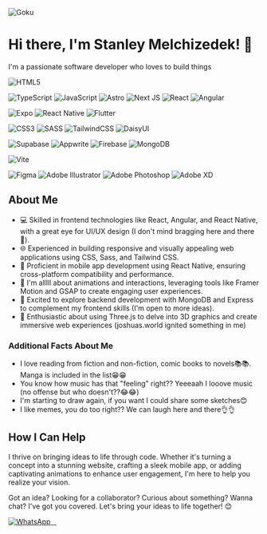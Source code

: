 ![Goku](https://media1.tenor.com/m/RzSPDIqkgoIAAAAd/goku-dragon-ball-z.gif)

# Hi there, I'm Stanley Melchizedek! 👋

I'm a passionate software developer who loves to build things

![HTML5](https://img.shields.io/badge/html5-%23E34F26.svg?style=for-the-badge&logo=html5&logoColor=white)

![TypeScript](https://img.shields.io/badge/typescript-%23007ACC.svg?style=for-the-badge&logo=typescript&logoColor=white)
![JavaScript](https://img.shields.io/badge/javascript-%23323330.svg?style=for-the-badge&logo=javascript&logoColor=%23F7DF1E)
![Astro](https://img.shields.io/badge/astro-%232C2052.svg?style=for-the-badge&logo=astro&logoColor=white)
![Next JS](https://img.shields.io/badge/Next-black?style=for-the-badge&logo=next.js&logoColor=white)
![React](https://img.shields.io/badge/react-%2320232a.svg?style=for-the-badge&logo=react&logoColor=%2361DAFB)
![Angular](https://img.shields.io/badge/angular-%23DD0031.svg?style=for-the-badge&logo=angular&logoColor=white)

![Expo](https://img.shields.io/badge/expo-1C1E24?style=for-the-badge&logo=expo&logoColor=#D04A37)
![React Native](https://img.shields.io/badge/react_native-%2320232a.svg?style=for-the-badge&logo=react&logoColor=%2361DAFB)
![Flutter](https://img.shields.io/badge/Flutter-%2302569B.svg?style=for-the-badge&logo=Flutter&logoColor=white)

![CSS3](https://img.shields.io/badge/css3-%231572B6.svg?style=for-the-badge&logo=css3&logoColor=white)
![SASS](https://img.shields.io/badge/SASS-hotpink.svg?style=for-the-badge&logo=SASS&logoColor=white)
![TailwindCSS](https://img.shields.io/badge/tailwindcss-%2338B2AC.svg?style=for-the-badge&logo=tailwind-css&logoColor=white)
![DaisyUI](https://img.shields.io/badge/daisyui-5A0EF8?style=for-the-badge&logo=daisyui&logoColor=white)

![Supabase](https://img.shields.io/badge/Supabase-3ECF8E?style=for-the-badge&logo=supabase&logoColor=white)
![Appwrite](https://img.shields.io/badge/Appwrite-%23FD366E.svg?style=for-the-badge&logo=appwrite&logoColor=white)
![Firebase](https://img.shields.io/badge/firebase-a08021?style=for-the-badge&logo=firebase&logoColor=ffcd34)
![MongoDB](https://img.shields.io/badge/MongoDB-%234ea94b.svg?style=for-the-badge&logo=mongodb&logoColor=white)

![Vite](https://img.shields.io/badge/vite-%23646CFF.svg?style=for-the-badge&logo=vite&logoColor=white)

![Figma](https://img.shields.io/badge/figma-%23F24E1E.svg?style=for-the-badge&logo=figma&logoColor=white)
![Adobe Illustrator](https://img.shields.io/badge/adobe%20illustrator-%23FF9A00.svg?style=for-the-badge&logo=adobe%20illustrator&logoColor=white)
![Adobe Photoshop](https://img.shields.io/badge/adobe%20photoshop-%2331A8FF.svg?style=for-the-badge&logo=adobe%20photoshop&logoColor=white)
![Adobe XD](https://img.shields.io/badge/Adobe%20XD-470137?style=for-the-badge&logo=Adobe%20XD&logoColor=#FF61F6)

## About Me

- 💻 Skilled in frontend technologies like React, Angular, and React Native, with a great eye for UI/UX design (I don't mind bragging here and there🙂).
- 🌐 Experienced in building responsive and visually appealing web applications using CSS, Sass, and Tailwind CSS.
- 📱 Proficient in mobile app development using React Native, ensuring cross-platform compatibility and performance.
- 🚀 I'm alllll about animations and interactions, leveraging tools like Framer Motion and GSAP to create engaging user experiences.
- 🌟 Excited to explore backend development with MongoDB and Express to complement my frontend skills (I'm open to more ideas).
- 🎨 Enthusiastic about using Three.js to delve into 3D graphics and create immersive web experiences (joshuas.world ignited something in me)

### Additional Facts About Me

- I love reading from fiction and non-fiction, comic books to novels📚📚. Manga is included in the list😁😁
- You know how music has that "feeling" right?? Yeeeaah I looove music (no offense but who doesn't??😂😂)
- I'm starting to draw again, if you want I could share some sketches😊
- I like memes, you do too right?? We can laugh here and there👌👌

## How I Can Help

I thrive on bringing ideas to life through code. Whether it's turning a concept into a stunning website, crafting a sleek mobile app, or adding captivating animations to enhance user engagement, I'm here to help you realize your vision.

Got an idea? Looking for a collaborator? Curious about something? Wanna chat? I've got you covered. Let's bring your ideas to life together! 😊

<a href="https://wa.me/+255718013084" target="_blank">
  <img src="https://img.shields.io/badge/WhatsApp-25D366?style=for-the-badge&logo=whatsapp&logoColor=white" alt="WhatsApp">
</a>
<a href="mailto:stanmelchizedek@gmail.com" target="_blank">
  <img src="https://img.shields.io/badge/Gmail-D14836?style=for-the-badge&logo=gmail&logoColor=white" alt="">
</a>
<a href="https://t.me/stanmelchizedek" target="_blank">
  <img src="https://img.shields.io/badge/Telegram-2CA5E0?style=for-the-badge&logo=telegram&logoColor=white" alt="">
</a>
<a href="https://x.com/stanmelchizedek" target="_blank">
  <img src="https://img.shields.io/badge/X-%23000000.svg?style=for-the-badge&logo=X&logoColor=white" alt="">
</a>
